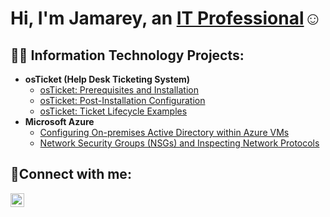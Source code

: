 <h1>Hi, I'm Jamarey, an <a href="https://linkedin.com/in/jamarey-harper-215743164">IT Professional</a>☺</h1>

<h2>👨‍💻 Information Technology Projects:</h2>

- <b>osTicket (Help Desk Ticketing System)</b>
  - [osTicket: Prerequisites and Installation](https://github.com/jamareyharper/osticket-prereqs)
  - [osTicket: Post-Installation Configuration](https://github.com/jamareyharper/post-install-config)
  - [osTicket: Ticket Lifecycle Examples](https://github.com/jamareyharper/ticket-lifecycle)
- <b>Microsoft Azure</b>
  - [Configuring On-premises Active Directory within Azure VMs](https://github.com/jamareyharper/configure-ad)
  - [Network Security Groups (NSGs) and Inspecting Network Protocols](https://github.com/jamareyharper/azure-network-protocols)

<h2>🤳Connect with me:</h2>

[<img align="left" alt="Josh | LinkedIn" width="22px" src="https://cdn.jsdelivr.net/npm/simple-icons@v3/icons/linkedin.svg" />][linkedin]


[linkedin]: https://linkedin.com/in/jamarey-harper-215743164

